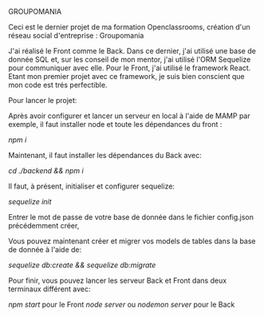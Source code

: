 GROUPOMANIA 

Ceci est le dernier projet de ma formation Openclassrooms, création d'un réseau social d'entreprise : Groupomania

J'ai réalisé le Front comme le Back. Dans ce dernier, j'ai utilisé une base de donnée SQL et, sur les conseil de mon mentor, j'ai utilisé l'ORM Sequelize pour communiquer avec elle.
Pour le Front, j'ai utilisé le framework React. Etant mon premier projet avec ce framework, je suis bien conscient que mon code est trés perfectible.

Pour lancer le projet:

Après avoir configurer et lancer un serveur en local à l'aide de MAMP par exemple, il faut installer node et toute les dépendances du front :

*npm i*

Maintenant, il faut installer les dépendances du Back avec:

*cd ./backend && npm i* 

Il faut, à présent, initialiser et configurer sequelize:

*sequelize init*

Entrer le mot de passe de votre base de donnée dans le fichier config.json précédemment créer,

Vous pouvez maintenant créer et migrer vos models de tables dans la base de donnée à l'aide de:

*sequelize db:create && sequelize db:migrate*

Pour finir, vous pouvez lancer les serveur Back et Front dans deux terminaux différent avec:

*npm start* pour le Front
*node server* ou *nodemon server* pour le Back
